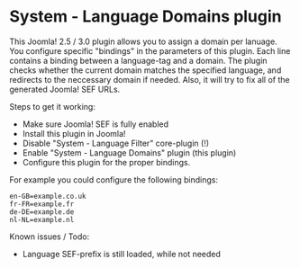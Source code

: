 System - Language Domains plugin
================================

This Joomla! 2.5 / 3.0 plugin allows you to assign a domain per lanuage. You configure specific "bindings" in the parameters of this plugin. Each line
contains a binding between a language-tag and a domain. The plugin checks whether the current domain matches the specified language, and redirects to the
neccessary domain if needed. Also, it will try to fix all of the generated Joomla! SEF URLs.

Steps to get it working:
* Make sure Joomla! SEF is fully enabled
* Install this plugin in Joomla!
* Disable "System - Language Filter" core-plugin (!)
* Enable "System - Language Domains" plugin (this plugin)
* Configure this plugin for the proper bindings.

For example you could configure the following bindings:

    en-GB=example.co.uk
    fr-FR=example.fr
    de-DE=example.de
    nl-NL=example.nl

Known issues / Todo:
* Language SEF-prefix is still loaded, while not needed
